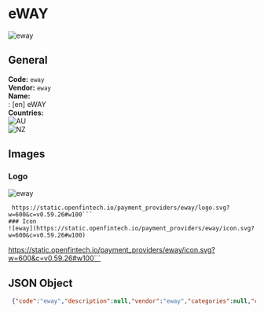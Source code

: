 # eWAY 
![eway](https://static.openfintech.io/payment_providers/eway/logo.svg?w=600&c=v0.59.26#w100)  
## General 
**Code:** `eway`  
**Vendor:** `eway`  
**Name:**  
:	[en] eWAY  
**Countries:**  
![AU](https://cdnjs.cloudflare.com/ajax/libs/flag-icon-css/3.3.0/flags/4x3/AU.svg#w24)  
![NZ](https://cdnjs.cloudflare.com/ajax/libs/flag-icon-css/3.3.0/flags/4x3/NZ.svg#w24)  
 
## Images 
### Logo 
![eway](https://static.openfintech.io/payment_providers/eway/logo.svg?w=600&c=v0.59.26#w100)  
```
 https://static.openfintech.io/payment_providers/eway/logo.svg?w=600&c=v0.59.26#w100```  
### Icon 
![eway](https://static.openfintech.io/payment_providers/eway/icon.svg?w=600&c=v0.59.26#w100)  
```
 https://static.openfintech.io/payment_providers/eway/icon.svg?w=600&c=v0.59.26#w100```  
## JSON Object 
```json
 {"code":"eway","description":null,"vendor":"eway","categories":null,"countries":["AU","NZ"],"payment_method":null,"payout_method":null,"metadata":{"about_payments_code":"eway"},"name":{"en":"eWAY"}}```  
